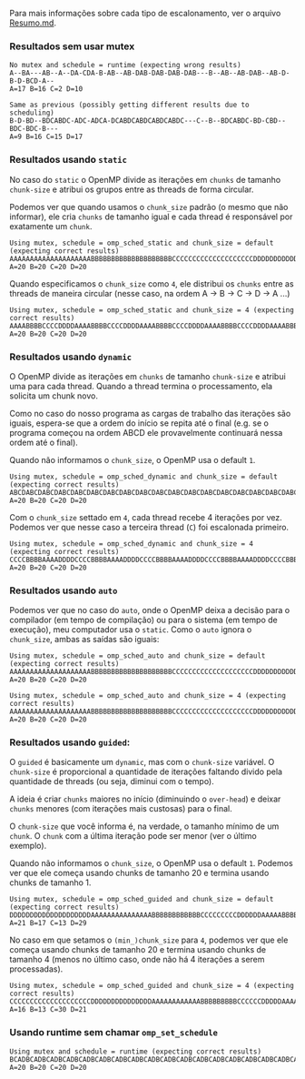 Para mais informações sobre cada tipo de escalonamento, ver o arquivo [Resumo.md](Resumo.md).

### Resultados sem usar mutex

```
No mutex and schedule = runtime (expecting wrong results)
A--BA---AB--A--DA-CDA-B-AB--AB-DAB-DAB-DAB-DAB---B--AB--AB-DAB--AB-D-B-D-BCD-A--
A=17 B=16 C=2 D=10 

Same as previous (possibly getting different results due to scheduling)
B-D-BD--BDCABDC-ADC-ADCA-DCABDCABDCABDCABDC---C--B--BDCABDC-BD-CBD--BDC-BDC-B---
A=9 B=16 C=15 D=17 
```

### Resultados usando `static`

No caso do `static` o OpenMP divide as iterações em `chunks` de tamanho `chunk-size` e atribui os grupos entre as threads de forma circular.

Podemos ver que quando usamos o `chunk_size` padrão (o mesmo que não informar), ele cria `chunks` de tamanho igual e cada thread é responsável por exatamente um `chunk`.

```
Using mutex, schedule = omp_sched_static and chunk_size = default (expecting correct results)
AAAAAAAAAAAAAAAAAAAABBBBBBBBBBBBBBBBBBBBCCCCCCCCCCCCCCCCCCCCDDDDDDDDDDDDDDDDDDDD
A=20 B=20 C=20 D=20 
```

Quando especificamos o `chunk_size` como `4`, ele distribui os `chunks` entre as threads de maneira circular (nesse caso, na ordem A -> B -> C -> D -> A ...)

```
Using mutex, schedule = omp_sched_static and chunk_size = 4 (expecting correct results)
AAAABBBBCCCCDDDDAAAABBBBCCCCDDDDAAAABBBBCCCCDDDDAAAABBBBCCCCDDDDAAAABBBBCCCCDDDD
A=20 B=20 C=20 D=20 
```

### Resultados usando `dynamic`

O OpenMP divide as iterações em `chunks` de tamanho `chunk-size` e atribui uma para cada thread. Quando a thread termina o processamento, ela solicita um chunk novo.

Como no caso do nosso programa as cargas de trabalho das iterações são iguais, espera-se que a ordem do início se repita até o final (e.g. se o programa começou na ordem ABCD ele provavelmente continuará nessa ordem até o final).

Quando não informamos o `chunk_size`, o OpenMP usa o default `1`.

```
Using mutex, schedule = omp_sched_dynamic and chunk_size = default (expecting correct results)
ABCDABCDABCDABCDABCDABCDABCDABCDABCDABCDABCDABCDABCDABCDABCDABCDABCDABCDABCDABCD
A=20 B=20 C=20 D=20 
```

Com o `chunk_size` settado em `4`, cada thread recebe 4 iterações por vez. Podemos ver que nesse caso a terceira thread (`C`) foi escalonada primeiro.

```
Using mutex, schedule = omp_sched_dynamic and chunk_size = 4 (expecting correct results)
CCCCBBBBAAAADDDDCCCCBBBBAAAADDDDCCCCBBBBAAAADDDDCCCCBBBBAAAADDDDCCCCBBBBAAAADDDD
A=20 B=20 C=20 D=20 
```

### Resultados usando `auto`

Podemos ver que no caso do `auto`, onde o OpenMP deixa a decisão para o compilador (em tempo de compilação) ou para o sistema (em tempo de execução), meu computador usa o `static`. Como o `auto` ignora o `chunk_size`, ambas as saídas são iguais:

```
Using mutex, schedule = omp_sched_auto and chunk_size = default (expecting correct results)
AAAAAAAAAAAAAAAAAAAABBBBBBBBBBBBBBBBBBBBCCCCCCCCCCCCCCCCCCCCDDDDDDDDDDDDDDDDDDDD
A=20 B=20 C=20 D=20 
```

```
Using mutex, schedule = omp_sched_auto and chunk_size = 4 (expecting correct results)
AAAAAAAAAAAAAAAAAAAABBBBBBBBBBBBBBBBBBBBCCCCCCCCCCCCCCCCCCCCDDDDDDDDDDDDDDDDDDDD
A=20 B=20 C=20 D=20 
```

### Resultados usando `guided`:

O `guided` é basicamente um `dynamic`, mas com o `chunk-size` variável. O `chunk-size` é proporcional a quantidade de iterações faltando divido pela quantidade de threads (ou seja, diminui com o tempo).

A ideia é criar `chunks` maiores no início (diminuindo o `over-head`) e deixar `chunks` menores (com iterações mais custosas) para o final.

O `chunk-size` que você informa é, na verdade, o tamanho mínimo de um `chunk`. O `chunk` com a última iteração pode ser menor (ver o último exemplo).

Quando não informamos o `chunk_size`, o OpenMP usa o default `1`. Podemos ver que ele começa usando chunks de tamanho 20 e termina usando chunks de tamanho 1.

```
Using mutex, schedule = omp_sched_guided and chunk_size = default (expecting correct results)
DDDDDDDDDDDDDDDDDDDDAAAAAAAAAAAAAAABBBBBBBBBBBBCCCCCCCCCDDDDDDAAAAABBBBCCCDDABCD
A=21 B=17 C=13 D=29 
```

No caso em que setamos o `(min_)chunk_size` para `4`, podemos ver que ele começa usando chunks de tamanho 20 e termina usando chunks de tamanho 4 (menos no último caso, onde não há 4 iterações a serem processadas).

```
Using mutex, schedule = omp_sched_guided and chunk_size = 4 (expecting correct results)
CCCCCCCCCCCCCCCCCCCCDDDDDDDDDDDDDDDAAAAAAAAAAAABBBBBBBBBCCCCCCDDDDDAAAABBBBCCCCD
A=16 B=13 C=30 D=21 
```

### Usando runtime sem chamar `omp_set_schedule`

```
Using mutex and schedule = runtime (expecting correct results)
BCADBCADBCADBCADBCADBCADBCADBCADBCADBCADBCADBCADBCADBCADBCADBCADBCADBCADBCADBCAD
A=20 B=20 C=20 D=20 
```
